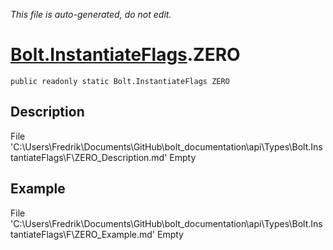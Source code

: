 *This file is auto-generated, do not edit.*

# [Bolt.InstantiateFlags](Types/Bolt.InstantiateFlags.md).ZERO
`public readonly static Bolt.InstantiateFlags ZERO`
## Description
File 'C:\Users\Fredrik\Documents\GitHub\bolt_documentation\api\Types\Bolt.InstantiateFlags\F\ZERO_Description.md' Empty
## Example
File 'C:\Users\Fredrik\Documents\GitHub\bolt_documentation\api\Types\Bolt.InstantiateFlags\F\ZERO_Example.md' Empty
